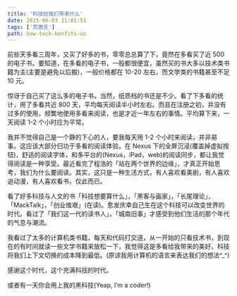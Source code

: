 ```yaml
---
title: '科技给我们带来什么'
date: 2015-06-03 11:01:51
tags: ['荒唐言']
path: how-tech-benfits-us
---
```


前些天多看三周年，又买了好多的书，零零总总算了下，竟然在多看买了近 500 的电子书。要知道，在多看的电子书，一般都很便宜，虽然买的书大多以技术类书籍为主(主要是避免以后搬)，一般价格都在 10-20 左右，而文学类的书籍甚至不足 10 元。

<!--more-->

惊讶于自己买了这么多的电子书，当然，纸质档的书还是不少。看了下多看的统计，用了多看共近 800 天，平均每天阅读半小时左右。而且在注册之初，并没有过多的使用，频繁地使用多看来阅读，也是才近一年左右的事情。平均算下来，一天阅读 1-2 个小时应为平常。

我并不觉得自己是一个静的下心的人，要我每天用 1-2 个小时来阅读，并非易事。这应该大部分归功于多看的阅读体验。在 Nexus 下的全屏沉浸(覆盖掉虚拟按钮)，舒适的阅读字体，和多平台的(Nexus，iPad，web)的阅读同步，都让我觉得阅读是一种享受。最近看完了程浩的「站在两个世界的边缘」，才真正开始思考，我们为什么要阅读。其实，这只是一种生活方式，有人喜欢看美剧，有人喜欢追动漫，有人喜欢看书，仅此而已。

看了好多科技与人文的书「科技想要算什么」，「黑客与画家」，「长尾理论」，「MackTalk」，「创业维艰」(在读)。愈发庆幸自己生在这个科技可以改变世界的时代。看过了「我们这一代的读书人」，「城南旧事」才感受到他们生活的那个年代的气息与潮流。

我看过了太多的计算机类书籍，每天和代码打交道，从一开始的只看技术书，到现在的有时间就读一些文学书籍来放松一下，我觉得这是多看给我带来的美好。科技将我们上下文切换的成本降到最低。(原谅我用计算机的语言来表达我们的想法^\_^)

感谢这个时代，这个充满科技的时代。

或者有一天你会用上我的黑科技(Yeap, I’m a coder!)
